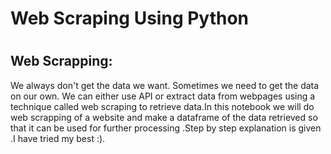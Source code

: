 # <h1>Web Scraping Using Python<h1>
  <h2>Web Scrapping:</h2>
  <p>We always don't get the data we want. Sometimes we need to get the data on our own.
    We can either use API or extract data from webpages using a technique called web scraping to retrieve data.In this notebook we will do web scrapping of a website and make a dataframe of the data retrieved so that it can be used for further processing
  .Step by  step explanation is given .I have tried my best :).</p>
